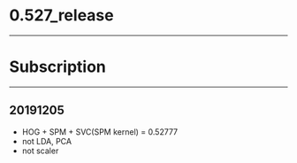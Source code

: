 # 0.527_release
---
# Subscription
---
## 20191205
- HOG + SPM + SVC(SPM kernel) = 0.52777
- not LDA, PCA
- not scaler
